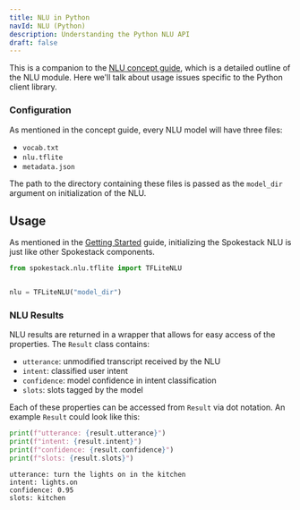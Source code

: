 ```yaml
---
title: NLU in Python
navId: NLU (Python)
description: Understanding the Python NLU API
draft: false
---
```


This is a companion to the [NLU concept guide](/docs/concepts/nlu), which is a detailed outline of the NLU module. Here we'll talk about usage issues specific to the Python client library.

### Configuration

As mentioned in the concept guide, every NLU model will have three files:

- `vocab.txt`
- `nlu.tflite`
- `metadata.json`

The path to the directory containing these files is passed as the `model_dir` argument on initialization of the NLU.

## Usage

As mentioned in the [Getting Started](getting-started) guide, initializing the Spokestack NLU is just like other Spokestack components.

```python
from spokestack.nlu.tflite import TFLiteNLU


nlu = TFLiteNLU("model_dir")
```

### NLU Results

NLU results are returned in a wrapper that allows for easy access of the properties. The `Result` class contains:

- `utterance`: unmodified transcript received by the NLU
- `intent`: classified user intent
- `confidence`: model confidence in intent classification
- `slots`: slots tagged by the model

Each of these properties can be accessed from `Result` via dot notation. An example `Result` could look like this:

```python
print(f"utterance: {result.utterance}")
print(f"intent: {result.intent}")
print(f"confidence: {result.confidence}")
print(f"slots: {result.slots}")
```

```
utterance: turn the lights on in the kitchen
intent: lights.on
confidence: 0.95
slots: kitchen
```
